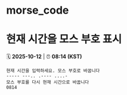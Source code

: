 # morse_code
# 현재 시간을 모스 부호 표시
<!-- MORSE_TIME_START -->
🗓️ **2025-10-12** | ⏰ **08:14 (KST)**

```
현재 시간을 입력하세요. 모스 부호로 바꿉니다
----- ---.. .---- ....-
모스 부호를 다시 현재 시간으로 바꿉니다
0814
```
<!-- MORSE_TIME_END -->
